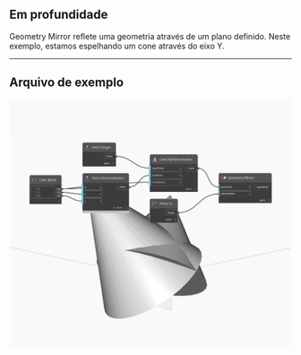 ## Em profundidade
Geometry Mirror reflete uma geometria através de um plano definido. Neste exemplo, estamos espelhando um cone através do eixo Y.
___
## Arquivo de exemplo

![Mirror](./Autodesk.DesignScript.Geometry.Geometry.Mirror_img.jpg)

